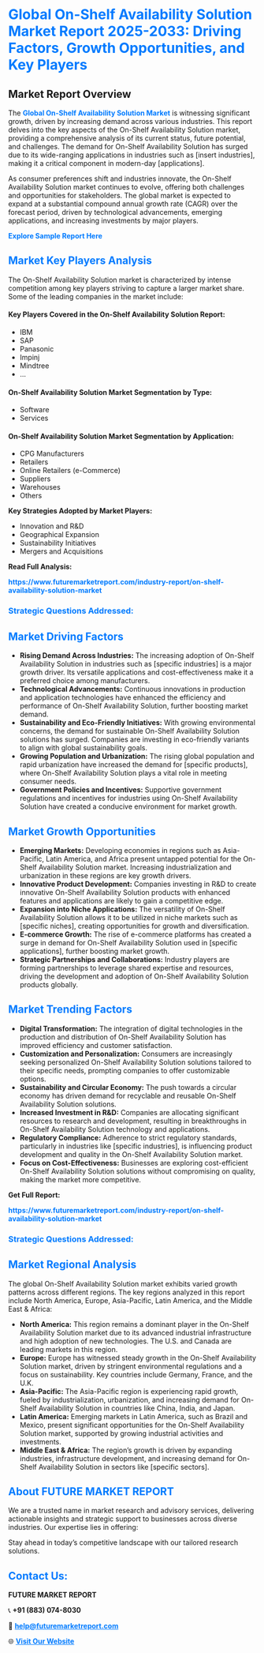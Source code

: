 <h1 style="color: #007BFF;">Global On-Shelf Availability Solution Market Report 2025-2033: Driving Factors, Growth Opportunities, and Key Players</h1>

<section id="overview">
<h2>Market Report Overview</h2>
<p>The <a href="https://www.futuremarketreport.com/industry-report/on-shelf-availability-solution-market" style="color: #007BFF; text-decoration: none;"><strong>Global On-Shelf Availability Solution Market</strong></a> is witnessing significant growth, driven by increasing demand across various industries. This report delves into the key aspects of the On-Shelf Availability Solution market, providing a comprehensive analysis of its current status, future potential, and challenges. The demand for On-Shelf Availability Solution has surged due to its wide-ranging applications in industries such as [insert industries], making it a critical component in modern-day [applications].</p>
<p>As consumer preferences shift and industries innovate, the On-Shelf Availability Solution market continues to evolve, offering both challenges and opportunities for stakeholders. The global market is expected to expand at a substantial compound annual growth rate (CAGR) over the forecast period, driven by technological advancements, emerging applications, and increasing investments by major players.</p>
</section>

<section id="overview">
<p><a href="https://www.futuremarketreport.com/request-sample/reportId=104726" style="color: #007BFF; text-decoration: none;"><strong>Explore Sample Report Here</strong></a></p>
</section>

<section id="key-players">
<h2 style="color: #007BFF;">Market Key Players Analysis</h2>
<p>The On-Shelf Availability Solution market is characterized by intense competition among key players striving to capture a larger market share. Some of the leading companies in the market include:</p>
<h4>Key Players Covered in the On-Shelf Availability Solution Report:</h4>
<ul><li>IBM</li><li>SAP</li><li>Panasonic</li><li>Impinj</li><li>Mindtree</li><li>...</li></ul>
<h4>On-Shelf Availability Solution Market Segmentation by Type:</h4>
<ul><li>Software</li><li>Services</li></ul>

<h4>On-Shelf Availability Solution Market Segmentation by Application:</h4>
<ul><li>CPG Manufacturers</li><li>Retailers</li><li>Online Retailers (e-Commerce)</li><li>Suppliers</li><li>Warehouses</li><li>Others</li></ul>
<p><strong>Key Strategies Adopted by Market Players:</strong></p>
<ul>
<li>Innovation and R&D</li>
<li>Geographical Expansion</li>
<li>Sustainability Initiatives</li>
<li>Mergers and Acquisitions</li>
</ul>
</section>

<section>
<p><strong>Read Full Analysis: </strong></p><a href="https://www.futuremarketreport.com/industry-report/on-shelf-availability-solution-market" style="color: #007BFF; text-decoration: none;"><strong>https://www.futuremarketreport.com/industry-report/on-shelf-availability-solution-market</strong></a>
<h3 style="color: #007BFF;">Strategic Questions Addressed:</h3>
</section>

<section id="driving-factors">
<h2 style="color: #007BFF;">Market Driving Factors</h2>
<ul>
<li><strong>Rising Demand Across Industries:</strong> The increasing adoption of On-Shelf Availability Solution in industries such as [specific industries] is a major growth driver. Its versatile applications and cost-effectiveness make it a preferred choice among manufacturers.</li>
<li><strong>Technological Advancements:</strong> Continuous innovations in production and application technologies have enhanced the efficiency and performance of On-Shelf Availability Solution, further boosting market demand.</li>
<li><strong>Sustainability and Eco-Friendly Initiatives:</strong> With growing environmental concerns, the demand for sustainable On-Shelf Availability Solution solutions has surged. Companies are investing in eco-friendly variants to align with global sustainability goals.</li>
<li><strong>Growing Population and Urbanization:</strong> The rising global population and rapid urbanization have increased the demand for [specific products], where On-Shelf Availability Solution plays a vital role in meeting consumer needs.</li>
<li><strong>Government Policies and Incentives:</strong> Supportive government regulations and incentives for industries using On-Shelf Availability Solution have created a conducive environment for market growth.</li>
</ul>
</section>

<section id="growth-opportunities">
<h2 style="color: #007BFF;">Market Growth Opportunities</h2>
<ul>
<li><strong>Emerging Markets:</strong> Developing economies in regions such as Asia-Pacific, Latin America, and Africa present untapped potential for the On-Shelf Availability Solution market. Increasing industrialization and urbanization in these regions are key growth drivers.</li>
<li><strong>Innovative Product Development:</strong> Companies investing in R&D to create innovative On-Shelf Availability Solution products with enhanced features and applications are likely to gain a competitive edge.</li>
<li><strong>Expansion into Niche Applications:</strong> The versatility of On-Shelf Availability Solution allows it to be utilized in niche markets such as [specific niches], creating opportunities for growth and diversification.</li>
<li><strong>E-commerce Growth:</strong> The rise of e-commerce platforms has created a surge in demand for On-Shelf Availability Solution used in [specific applications], further boosting market growth.</li>
<li><strong>Strategic Partnerships and Collaborations:</strong> Industry players are forming partnerships to leverage shared expertise and resources, driving the development and adoption of On-Shelf Availability Solution products globally.</li>
</ul>
</section>

<section id="trending-factors">
<h2 style="color: #007BFF;">Market Trending Factors</h2>
<ul>
<li><strong>Digital Transformation:</strong> The integration of digital technologies in the production and distribution of On-Shelf Availability Solution has improved efficiency and customer satisfaction.</li>
<li><strong>Customization and Personalization:</strong> Consumers are increasingly seeking personalized On-Shelf Availability Solution solutions tailored to their specific needs, prompting companies to offer customizable options.</li>
<li><strong>Sustainability and Circular Economy:</strong> The push towards a circular economy has driven demand for recyclable and reusable On-Shelf Availability Solution solutions.</li>
<li><strong>Increased Investment in R&D:</strong> Companies are allocating significant resources to research and development, resulting in breakthroughs in On-Shelf Availability Solution technology and applications.</li>
<li><strong>Regulatory Compliance:</strong> Adherence to strict regulatory standards, particularly in industries like [specific industries], is influencing product development and quality in the On-Shelf Availability Solution market.</li>
<li><strong>Focus on Cost-Effectiveness:</strong> Businesses are exploring cost-efficient On-Shelf Availability Solution solutions without compromising on quality, making the market more competitive.</li>
</ul>
</section>

<section>
<p><strong>Get Full Report: </strong></p><a href="https://www.futuremarketreport.com/industry-report/on-shelf-availability-solution-market" style="color: #007BFF; text-decoration: none;"><strong>https://www.futuremarketreport.com/industry-report/on-shelf-availability-solution-market</strong></a>
<h3 style="color: #007BFF;">Strategic Questions Addressed:</h3>
</section>


<section id="regional-analysis">
<h2 style="color: #007BFF;">Market Regional Analysis</h2>
<p>The global On-Shelf Availability Solution market exhibits varied growth patterns across different regions. The key regions analyzed in this report include North America, Europe, Asia-Pacific, Latin America, and the Middle East & Africa:</p>
<ul>
<li><strong>North America:</strong> This region remains a dominant player in the On-Shelf Availability Solution market due to its advanced industrial infrastructure and high adoption of new technologies. The U.S. and Canada are leading markets in this region.</li>
<li><strong>Europe:</strong> Europe has witnessed steady growth in the On-Shelf Availability Solution market, driven by stringent environmental regulations and a focus on sustainability. Key countries include Germany, France, and the U.K.</li>
<li><strong>Asia-Pacific:</strong> The Asia-Pacific region is experiencing rapid growth, fueled by industrialization, urbanization, and increasing demand for On-Shelf Availability Solution in countries like China, India, and Japan.</li>
<li><strong>Latin America:</strong> Emerging markets in Latin America, such as Brazil and Mexico, present significant opportunities for the On-Shelf Availability Solution market, supported by growing industrial activities and investments.</li>
<li><strong>Middle East & Africa:</strong> The region’s growth is driven by expanding industries, infrastructure development, and increasing demand for On-Shelf Availability Solution in sectors like [specific sectors].</li>
</ul>
</section>

<footer>
<h2 style="color: #007BFF;">About FUTURE MARKET REPORT</h2>
<p>We are a trusted name in market research and advisory services, delivering actionable insights and strategic support to businesses across diverse industries. Our expertise lies in offering:</p>

<p>Stay ahead in today’s competitive landscape with our tailored research solutions.</p>

<h2 style="color: #007BFF;">Contact Us:</h2>
<p><strong>FUTURE MARKET REPORT</strong></p>
<p>📞 <strong>+91 (883) 074-8030</strong></p>
<p>📧 <strong><a href="mailto:help@futuremarketreport.com" style="color: #007BFF;">help@futuremarketreport.com</a></strong></p>
<p>🌐 <strong><a href="https://www.futuremarketreport.com/" style="color: #007BFF;">Visit Our Website</a></strong></p>
</footer>